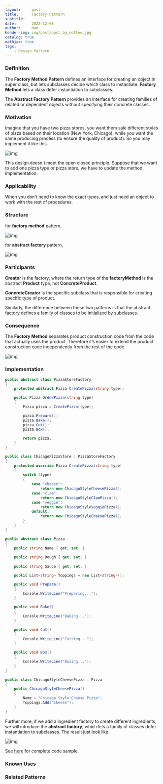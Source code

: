 ```yaml
---
layout:     post
title:      Factory Pattern
subtitle:   
date:       2022-12-08
author:     Hao
header-img: img/post/post_bg_coffee.jpg
catalog: true
mathjax: true
tags:
    - Design Pattern
---
```


### Definition

The **Factory Method Pattern** defines an interface for creating an object in super class, but lets subclasses decide which class to instantiate. **Factory Method** lets a class defer instantiation to subclasses.

The **Abstract Factory Pattern** provides an interface for creating families of related or
dependent objects without specifying their concrete classes.

### Motivation

Imagine that you have two pizza stores, you want them sale different styles of pizza based on their location (New York, Chicago), while you want the same producing process (to ensure the quality of product). So you may implement it like this.

![img](/img/DesignPattern/factory_motivation.png)

This design doesn't meet the open closed principle. Suppose that we want to add one pizza type or pizza store, we have to update the method implementation.

### Applicability

When you don't need to know the exact types, and just need an object to work with the rest of procedures.

### Structure

for **factory method** pattern,

![img](/img/DesignPattern/factory.png)

for **abstract factory** pattern,

![img](/img/DesignPattern/factory_abstract.png)

### Participants

**Creator** is the factory, where the return type of the **factoryMethod** is the abstract **Product** type, not **ConcreteProduct**.

**ConcreteCreator** is the specific subclass that is responsible for creating specific type of product.

Similarly, the difference between these two patterns is that the abstract factory defines a family of classes to be initialized by subclasses.

### Consequence

The **Factory Method** separates product construction code from the code that actually uses the product. Therefore it’s easier to extend the product construction code independently from the rest of the code.

![img](/img/DesignPattern/factory_consequence.png)

### Implementation

```c#
public abstract class PizzaStoreFactory
{
    protected abstract Pizza CreatePizza(string type);

    public Pizza OrderPizza(string type)
    {
        Pizza pizza = CreatePizza(type);

        pizza.Prepare();
        pizza.Bake();
        pizza.Cut();
        pizza.Box();

        return pizza;
    }
}

public class ChicagoPizzaStore : PizzaStoreFactory
{
    protected override Pizza CreatePizza(string type)
    {
        switch (type)
        {
            case "cheese":
                return new ChicagoStyleCheesePizza();
            case "clam":
                return new ChicagoStyleClamPizza();
            case "veggie":
                return new ChicagoStyleVeggiePizza();
            default:
                return new ChicagoStyleCheesePizza();
        }
    }
}
```

```c#
public abstract class Pizza
{
    public string Name { get; set; }
    
    public string Dough { get; set; }
    
    public string Sauce { get; set; }

    public List<string> Toppings = new List<string>();

    public void Prepare() 
    {
        Console.WriteLine("Preparing...");
    }

    public void Bake()
    {
        Console.WriteLine("Baking...");
    }

    public void Cut()
    {
        Console.WriteLine("Cutting...");
    }

    public void Box()
    {
        Console.WriteLine("Boxing...");
    }
}

public class ChicagoStyleCheesePizza : Pizza
{
    public ChicagoStyleCheesePizza()
    {
        Name = "Chicago Style Cheese Pizza";
        Toppings.Add("cheese");
    }
}
```

Further more, if we add a ingredient factory to create different ingredients, we will introduce the **abstract factory**, which lets a family of classes defer instantiation to subclasses. The result just look like.

![img](/img/DesignPattern/factory_abstract_consequence.png)

See [here](https://github.com/haozhangms/Head-First-Design-Pattern/tree/main/PizzaFactory) for complete code sample.

### Known Uses


### Related Patterns

